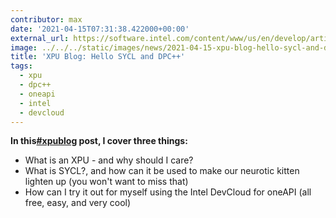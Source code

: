 ```yaml
---
contributor: max
date: '2021-04-15T07:31:38.422000+00:00'
external_url: https://software.intel.com/content/www/us/en/develop/articles/xpublog0001-hello-sycl-and-dpcpp.html
image: ../../../static/images/news/2021-04-15-xpu-blog-hello-sycl-and-dpc.webp
title: 'XPU Blog: Hello SYCL and DPC++'
tags:
  - xpu
  - dpc++
  - oneapi
  - intel
  - devcloud
---
```


**In this[#xpublog](https://twitter.com/search?q=%23xpublog) post, I cover three things:**

- What is an XPU - and why should I care?
- What is SYCL?, and how can it be used to make our neurotic kitten lighten up (you won't want to miss that)
- How can I try it out for myself using the Intel DevCloud for oneAPI (all free, easy, and very cool)
